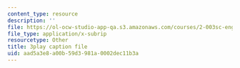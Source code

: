 ```yaml
---
content_type: resource
description: ''
file: https://ol-ocw-studio-app-qa.s3.amazonaws.com/courses/2-003sc-engineering-dynamics-fall-2011/aad5a3e8a00b59d3981a0002dec11b3a_9CPA6WG6mRo.vtt
file_type: application/x-subrip
resourcetype: Other
title: 3play caption file
uid: aad5a3e8-a00b-59d3-981a-0002dec11b3a
---
```


